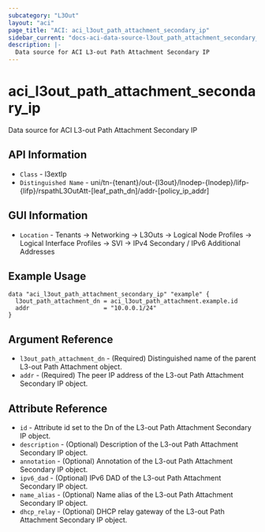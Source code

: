 ```yaml
---
subcategory: "L3Out"
layout: "aci"
page_title: "ACI: aci_l3out_path_attachment_secondary_ip"
sidebar_current: "docs-aci-data-source-l3out_path_attachment_secondary_ip"
description: |-
  Data source for ACI L3-out Path Attachment Secondary IP
---
```


# aci_l3out_path_attachment_secondary_ip

Data source for ACI L3-out Path Attachment Secondary IP

## API Information ##

* `Class` - l3extIp
* `Distinguished Name` - uni/tn-{tenant}/out-{l3out}/lnodep-{lnodep}/lifp-{lifp}/rspathL3OutAtt-[leaf_path_dn]/addr-[policy_ip_addr]

## GUI Information ##

* `Location` - Tenants -> Networking -> L3Outs -> Logical Node Profiles -> Logical Interface Profiles -> SVI -> IPv4 Secondary / IPv6 Additional Addresses

## Example Usage

```hcl
data "aci_l3out_path_attachment_secondary_ip" "example" {
  l3out_path_attachment_dn = aci_l3out_path_attachment.example.id
  addr                     = "10.0.0.1/24"
}
```

## Argument Reference

- `l3out_path_attachment_dn` - (Required) Distinguished name of the parent L3-out Path Attachment object.
- `addr` - (Required) The peer IP address of the L3-out Path Attachment Secondary IP object.

## Attribute Reference

- `id` - Attribute id set to the Dn of the L3-out Path Attachment Secondary IP object.
- `description` - (Optional) Description of the L3-out Path Attachment Secondary IP object.
- `annotation` - (Optional) Annotation of the L3-out Path Attachment Secondary IP object.
- `ipv6_dad` - (Optional) IPv6 DAD of the L3-out Path Attachment Secondary IP object.
- `name_alias` - (Optional) Name alias of the L3-out Path Attachment Secondary IP object.
- `dhcp_relay` - (Optional) DHCP relay gateway of the L3-out Path Attachment Secondary IP object.